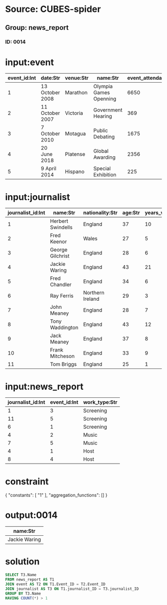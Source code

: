 # Source: CUBES-spider
## Group: news_report
### ID: 0014

# input:event

| event_id:Int | date:Str | venue:Str | name:Str | event_attendance:Int |
|---|---|---|---|---|
| 1 | 13 October 2008 | Marathon | Olympia Games Openning | 6650 |
| 2 | 11 October 2007 | Victoria | Government Hearing | 369 |
| 3 | 7 October 2010 | Motagua | Public Debating | 1675 |
| 4 | 20 June 2018 | Platense | Global Awarding | 2356 |
| 5 | 9 April 2014 | Hispano | Special Exhibition | 225 |

# input:journalist

| journalist_id:Int | name:Str | nationality:Str | age:Str | years_working:Int |
|---|---|---|---|---|
| 1 | Herbert Swindells | England | 37 | 10 |
| 2 | Fred Keenor | Wales | 27 | 5 |
| 3 | George Gilchrist | England | 28 | 6 |
| 4 | Jackie Waring | England | 43 | 21 |
| 5 | Fred Chandler | England | 34 | 6 |
| 6 | Ray Ferris | Northern Ireland | 29 | 3 |
| 7 | John Meaney | England | 28 | 7 |
| 8 | Tony Waddington | England | 43 | 12 |
| 9 | Jack Meaney | England | 37 | 8 |
| 10 | Frank Mitcheson | England | 33 | 9 |
| 11 | Tom Briggs | England | 25 | 1 |

# input:news_report

| journalist_id:Int | event_id:Int | work_type:Str |
|---|---|---|
| 1 | 3 | Screening |
| 11 | 5 | Screening |
| 6 | 1 | Screening |
| 4 | 2 | Music |
| 7 | 5 | Music |
| 4 | 1 | Host |
| 8 | 4 | Host |

# constraint

{
  "constants": [
    "1"
  ],
  "aggregation_functions": []
}

# output:0014

| name:Str |
|---|
| Jackie Waring |

# solution

```sql
SELECT T3.Name
FROM news_report AS T1
JOIN event AS T2 ON T1.Event_ID = T2.Event_ID
JOIN journalist AS T3 ON T1.journalist_ID = T3.journalist_ID
GROUP BY T3.Name
HAVING COUNT(*) > 1
```
